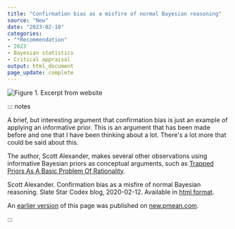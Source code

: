 ```yaml
---
title: "Confirmation bias as a misfire of normal Bayesian reasoning"
source: "New"
date: "2023-02-18"
categories:
- "*Recommendation"
- 2023
- Bayesian statistics
- Critical appraisal
output: html_document
page_update: complete
---
```


![Figure 1. Excerpt from website](http://www.pmean.com/new-images/23/bayesian-bias-01.png)

::: notes

A brief, but interesting argument that confirmation bias is just an example of applying an informative prior. This is an argument that has been made before and one that I have been thinking about a lot. There's a lot more that could be said about this.

The author, Scott Alexander, makes several other observations using informative Bayesian priors as conceptual arguments, such as [Trapped Priors As A Basic Problem Of Rationality][ale2].

Scott Alexander. Confirmation bias as a misfire of normal Bayesian reasoning. Slate Star Codex blog, 2020-02-12. Available in [html format][ale1].

[ale1]: https://slatestarcodex.com/2020/02/12/confirmation-bias-as-misfire-of-normal-bayesian-reasoning/

[ale2]: https://astralcodexten.substack.com/p/trapped-priors-as-a-basic-problem

An [earlier version][sim2] of this page was published on [new.pmean.com][sim1].

[sim1]: http://new.pmean.com
[sim2]: http://new.pmean.com/bayesian-bias/

:::
